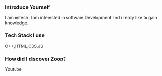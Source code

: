 ### Introduce Yourself
I am mitesh ,I am interested in software Development and i really like to gain knowledge.

### Tech Stack I use
C++,HTML,CSS,JS

### How did I discover Zoop?
Youtube
